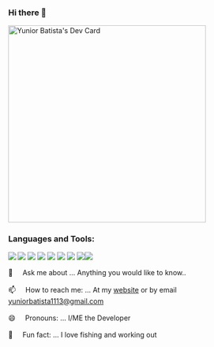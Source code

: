 ### Hi there 👋
<a href="https://app.daily.dev/batistaDev1113"><img src="https://api.daily.dev/devcards/7edbffc5e96d42ef8f8be23c34c114a0.png?r=9fg" width="400" alt="Yunior Batista's Dev Card"/></a>
<span><h3 align="left">Languages and Tools: </h3><img align="left" src="https://img.icons8.com/dusk/64/000000/developer.png"/>  <img src="https://img.icons8.com/dusk/64/000000/javascript.png"/> <img src="https://img.icons8.com/dusk/64/000000/html-5.png"/> <img src="https://img.icons8.com/dusk/64/000000/css3.png"/> <img src="https://img.icons8.com/dusk/64/000000/react.png"/>  <img src="https://img.icons8.com/dusk/64/000000/web.png"/>  <img src="https://img.icons8.com/dusk/64/000000/api.png"/>  <img src="https://img.icons8.com/dusk/64/000000/cafe.png"/><img src="https://img.icons8.com/external-tal-revivo-color-tal-revivo/24/external-react-a-javascript-library-for-building-user-interfaces-logo-color-tal-revivo.png" /></span>

 💬  &nbsp;&nbsp;&nbsp;&nbsp;Ask me about ... Anything you would like to know..<br /><br />
 📫  &nbsp;&nbsp;&nbsp;&nbsp;How to reach me: ... At my [website](https://yuniorbatista.com) or by email yuniorbatista1113@gmail.com<br /><br />
 😄  &nbsp;&nbsp;&nbsp;&nbsp;Pronouns: ... I/ME the Developer<br /><br />
 🎣  &nbsp;&nbsp;&nbsp;&nbsp;Fun fact: ... I love fishing and working out<br /><br />
 

 

